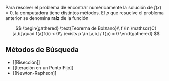 Para resolver el problema de encontrar numéricamente la solución de $f(x) = 0$, la computadora tiene distintos métodos. El $p$ que resuelve el problema anterior se denomina **raíz** de la función

$$
\begin{gathered}
\text{Teorema de Bolzano}\\
f \in \mathscr{C}[a,b]\quad f(a)f(b) < 0\\
\exists p \in [a,b] / f(p) = 0
\end{gathered}
$$

## Métodos de Búsqueda

- [[Bisección]]
- [[Iteración en un Punto Fijo]]
- [[Newton-Raphson]]
